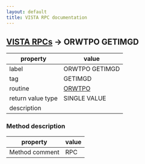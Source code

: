 ```yaml
---
layout: default
title: VISTA RPC documentation
---
```




## [VISTA RPCs](TableOfContent.md) &#8594; ORWTPO GETIMGD 

 property | value 
--- | --- 
 label | ORWTPO GETIMGD
 tag | GETIMGD
 routine | [ORWTPO](http://code.osehra.org/dox/Routine_ORWTPO_source.html)
 return value type | SINGLE VALUE
 description | 


### Method description

 property | value 
--- | --- 
 Method comment | RPC